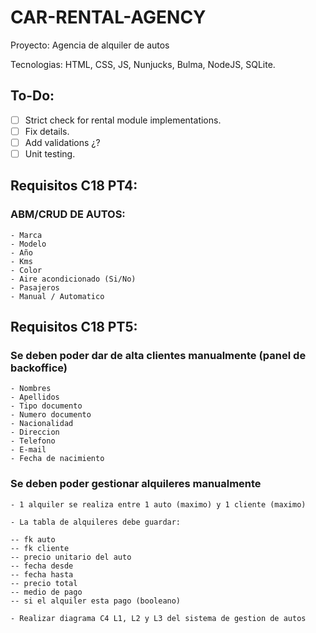 # CAR-RENTAL-AGENCY
Proyecto: Agencia de alquiler de autos

Tecnologias: HTML, CSS, JS, Nunjucks, Bulma, NodeJS, SQLite.

## To-Do:
- [ ] Strict check for rental module implementations.
- [ ] Fix details.
- [ ] Add validations ¿?
- [ ] Unit testing.

## Requisitos C18 PT4:

### ABM/CRUD DE AUTOS:
    - Marca
    - Modelo
    - Año
    - Kms
    - Color
    - Aire acondicionado (Si/No)
    - Pasajeros
    - Manual / Automatico

## Requisitos C18 PT5: 

### Se deben poder dar de alta clientes manualmente (panel de backoffice)

    - Nombres
    - Apellidos
    - Tipo documento
    - Numero documento
    - Nacionalidad
    - Direccion
    - Telefono
    - E-mail
    - Fecha de nacimiento

### Se deben poder gestionar alquileres manualmente

    - 1 alquiler se realiza entre 1 auto (maximo) y 1 cliente (maximo)

    - La tabla de alquileres debe guardar:

    -- fk auto
    -- fk cliente
    -- precio unitario del auto
    -- fecha desde
    -- fecha hasta
    -- precio total
    -- medio de pago
    -- si el alquiler esta pago (booleano)
    
    - Realizar diagrama C4 L1, L2 y L3 del sistema de gestion de autos
